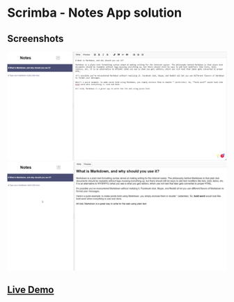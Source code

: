 # Scrimba - Notes App solution

## Screenshots

![Markdown Writing](images/notes-write.png)
![Markdown Preview](images/notes-preview.png)
<br/>

## [Live Demo](https://nedimperva.github.io/markdown-notes/)
